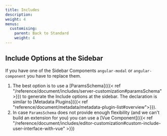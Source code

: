 ```yaml
---
title: Includes
description:
weight: 4
menus:
  customising:
    parent: Back to Standard
    weight: 4
---
```


## Include Options at the Sidebar

If you have one of the Sidebar Components `angular-modal` or `angular-component` you have to replace them.

1) The best option is to use a [ParamsSchema]({{< ref "/reference/document/includes/server-customization#paramsSchema" >}}) to generate the Include options at the sidebar. The declaration is similar to [Metadata Plugins]({{< ref "reference/document/metadata/metadata-plugin-list#overview">}}).
2) In case `ParamsSchema` does not provide enough flexibility (and we can't build an extension for you) you can use a [Vue Component]({{< ref "/reference/document/includes/editor-customization#custom-include-user-interface-with-vue" >}})
